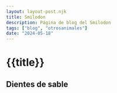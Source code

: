 ```yaml
---
layout: layout-post.njk
title: Smilodon
description: Página de blog del Smilodon
tags: ["blog", "otrosanimales"]
date: "2024-05-18"
---
```


# {{title}}

## Dientes de sable
